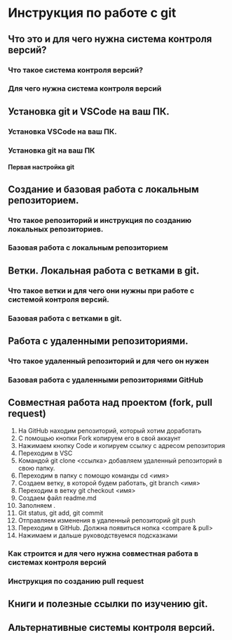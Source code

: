 # Инструкция по работе с git

## Что это и для чего нужна система контроля версий?

### Что такое система контроля версий?

### Для чего нужна система контроля версий

## Установка git и VSCode на ваш ПК.

### Установка VSCode на ваш ПК.

### Установка git на ваш ПК

#### Первая настройка git

## Создание и базовая работа с локальным репозиторием.

### Что такое репозиторий и инструкция по созданию локальных репозиториев.

### Базовая работа с локальным репозиторием

## Ветки. Локальная работа с ветками в git.

### Что такое ветки и для чего они нужны при работе с системой контроля версий.

### Базовая работа с ветками в git.

## Работа с удаленными репозиториями.

### Что такое удаленный репозиторий и для чего он нужен

### Базовая работа с удаленными репозиториями GitHub

## Совместная работа над проектом (fork, pull request)

1. На GitHub  находим репозиторий, который хотим доработать
2. С помощью кнопки Fork копируем его в свой аккаунт
3. Нажимаем кнопку Code  и копируем ссылку с адресом репозитория
4. Переходим в VSC
5. Командой git clone <ссылка> добавляем удаленный репозиторий в свою папку.
6. Переходим в папку с помощю команды cd <имя>
7. Создаем ветку, в которой будем работать, git branch <имя>
8. Переходим в ветку git checkout <имя>
9. Создаем файл readme.md
10. Заполняем .
11. Git status, git add, git commit
12. Отправляем изменения в удаленный репозиторий git push
13. Переходим в GitHub. Должна появиться нопка <compare & pull>
14. Нажимаем и дальше руководствуемся подсказками




### Как строится и для чего нужна совместная работа в системах контроля версий

### Инструкция по созданию pull request

## Книги и полезные ссылки по изучению git.

## Альтернативные системы контроля версий.
